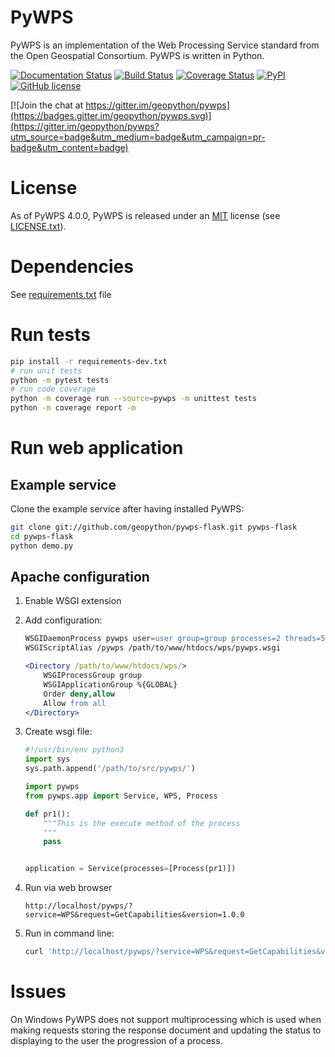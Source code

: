 # PyWPS

PyWPS is an implementation of the Web Processing Service standard from
the Open Geospatial Consortium. PyWPS is written in Python.

[![Documentation Status](https://img.shields.io/badge/docs-latest-brightgreen.svg)](https://pywps.readthedocs.io/en/latest/?badge=latest)
[![Build Status](https://github.com/geopython/pywps/actions/workflows/main.yml/badge.svg)](https://github.com/geopython/pywps/actions/workflows/main.yml)
[![Coverage Status](https://coveralls.io/repos/github/geopython/pywps/badge.svg?branch=main)](https://coveralls.io/github/geopython/pywps?branch=main)
[![PyPI](https://img.shields.io/pypi/dm/pywps.svg)](https://pypi.org/project/pywps/)
[![GitHub license](https://img.shields.io/github/license/geopython/pywps.svg)]()

[![Join the chat at https://gitter.im/geopython/pywps](https://badges.gitter.im/geopython/pywps.svg)](https://gitter.im/geopython/pywps?utm_source=badge&utm_medium=badge&utm_campaign=pr-badge&utm_content=badge)

# License

As of PyWPS 4.0.0, PyWPS is released under an
[MIT](https://en.wikipedia.org/wiki/MIT_License) license
(see [LICENSE.txt](LICENSE.txt)).

# Dependencies

See [requirements.txt](requirements.txt) file

# Run tests

```bash
pip install -r requirements-dev.txt
# run unit tests
python -m pytest tests
# run code coverage
python -m coverage run --source=pywps -m unittest tests
python -m coverage report -m
```

# Run web application

## Example service

Clone the example service after having installed PyWPS:

```bash
git clone git://github.com/geopython/pywps-flask.git pywps-flask
cd pywps-flask
python demo.py
```

## Apache configuration

1. Enable WSGI extension

2. Add configuration:

    ```apache
    WSGIDaemonProcess pywps user=user group=group processes=2 threads=5
    WSGIScriptAlias /pywps /path/to/www/htdocs/wps/pywps.wsgi

    <Directory /path/to/www/htdocs/wps/>
        WSGIProcessGroup group
        WSGIApplicationGroup %{GLOBAL}
        Order deny,allow
        Allow from all
    </Directory>
    ```

3. Create wsgi file:

    ```python
    #!/usr/bin/env python3
    import sys
    sys.path.append('/path/to/src/pywps/')

    import pywps
    from pywps.app import Service, WPS, Process

    def pr1():
        """This is the execute method of the process
        """
        pass


    application = Service(processes=[Process(pr1)])
    ```

4. Run via web browser

    `http://localhost/pywps/?service=WPS&request=GetCapabilities&version=1.0.0`

5. Run in command line:

    ```bash
    curl 'http://localhost/pywps/?service=WPS&request=GetCapabilities&version=1.0.0'
    ```


# Issues

On Windows PyWPS does not support multiprocessing which is used when making
requests storing the response document and updating the status to displaying
to the user the progression of a process.
